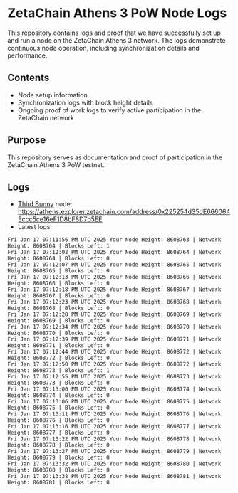 # ZetaChain Athens 3 PoW Node Logs
This repository contains logs and proof that we have successfully set up and run a node on the ZetaChain Athens 3 network. The logs demonstrate continuous node operation, including synchronization details and performance.

## Contents
- Node setup information
- Synchronization logs with block height details
- Ongoing proof of work logs to verify active participation in the ZetaChain network

## Purpose
This repository serves as documentation and proof of participation in the ZetaChain Athens 3 PoW testnet.

## Logs

- [Third Bunny](https://thirdbunny.xyz/) node: https://athens.explorer.zetachain.com/address/0x225254d35dE666064Eccc5ce16eF1D8bF8D7b5EE
- Latest logs:
```
Fri Jan 17 07:11:56 PM UTC 2025 Your Node Height: 8608763 | Network Height: 8608764 | Blocks Left: 1
Fri Jan 17 07:12:02 PM UTC 2025 Your Node Height: 8608764 | Network Height: 8608764 | Blocks Left: 0
Fri Jan 17 07:12:07 PM UTC 2025 Your Node Height: 8608765 | Network Height: 8608765 | Blocks Left: 0
Fri Jan 17 07:12:13 PM UTC 2025 Your Node Height: 8608766 | Network Height: 8608766 | Blocks Left: 0
Fri Jan 17 07:12:18 PM UTC 2025 Your Node Height: 8608767 | Network Height: 8608767 | Blocks Left: 0
Fri Jan 17 07:12:23 PM UTC 2025 Your Node Height: 8608768 | Network Height: 8608768 | Blocks Left: 0
Fri Jan 17 07:12:28 PM UTC 2025 Your Node Height: 8608769 | Network Height: 8608769 | Blocks Left: 0
Fri Jan 17 07:12:34 PM UTC 2025 Your Node Height: 8608770 | Network Height: 8608770 | Blocks Left: 0
Fri Jan 17 07:12:39 PM UTC 2025 Your Node Height: 8608771 | Network Height: 8608771 | Blocks Left: 0
Fri Jan 17 07:12:44 PM UTC 2025 Your Node Height: 8608772 | Network Height: 8608772 | Blocks Left: 0
Fri Jan 17 07:12:50 PM UTC 2025 Your Node Height: 8608772 | Network Height: 8608773 | Blocks Left: 1
Fri Jan 17 07:12:55 PM UTC 2025 Your Node Height: 8608773 | Network Height: 8608773 | Blocks Left: 0
Fri Jan 17 07:13:00 PM UTC 2025 Your Node Height: 8608774 | Network Height: 8608774 | Blocks Left: 0
Fri Jan 17 07:13:06 PM UTC 2025 Your Node Height: 8608775 | Network Height: 8608775 | Blocks Left: 0
Fri Jan 17 07:13:11 PM UTC 2025 Your Node Height: 8608776 | Network Height: 8608776 | Blocks Left: 0
Fri Jan 17 07:13:16 PM UTC 2025 Your Node Height: 8608777 | Network Height: 8608777 | Blocks Left: 0
Fri Jan 17 07:13:22 PM UTC 2025 Your Node Height: 8608778 | Network Height: 8608778 | Blocks Left: 0
Fri Jan 17 07:13:27 PM UTC 2025 Your Node Height: 8608779 | Network Height: 8608779 | Blocks Left: 0
Fri Jan 17 07:13:32 PM UTC 2025 Your Node Height: 8608780 | Network Height: 8608780 | Blocks Left: 0
Fri Jan 17 07:13:38 PM UTC 2025 Your Node Height: 8608781 | Network Height: 8608781 | Blocks Left: 0
```
